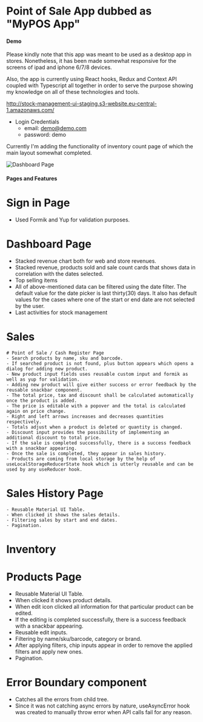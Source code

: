 # Point of Sale App dubbed as "MyPOS App"

#### Demo 
Please kindly note that this app was meant to be used as a desktop app in stores. Nonetheless, it has been made somewhat responsive for the screens of ipad and iphone 6/7/8 devices.

Also, the app is currently using React hooks, Redux and Context API coupled with Typescript all together in order to serve the purpose showing my knowledge on all of these technologies and tools.

http://stock-management-ui-staging.s3-website.eu-central-1.amazonaws.com/

- Login Credentials 
  - email: demo@demo.com
  - password: demo

Currently I'm adding the functionality of inventory count page of which the main layout somewhat completed.

![Dashboard Page]('./../src/assets/img/Dashboard-page.png')

#### Pages and Features

# Sign in Page
  - Used Formik and Yup for validation purposes.
  
# Dashboard Page
  - Stacked revenue chart both for web and store revenues.
  - Stacked revenue, products sold and sale count cards that shows data in correlation with the dates selected.
  - Top selling items 
  - All of above-mentioned data can be filtered using the date filter. The default value for the date picker is last thirty(30) days. It also has default values for the cases where one of the start or end date are not selected by the user.
  - Last activities for stock management 
  
  # Sales 
    # Point of Sale / Cash Register Page
    - Search products by name, sku and barcode.
    - If searched product is not found, plus button appears which opens a dialog for adding new product.
    - New product input fields uses reusable custom input and formik as well as yup for validation.
    - Adding new product will give either success or error feedback by the reusable snackbar component.
    - The total price, tax and discount shall be calculated automatically once the product is added.
    - The price is editable with a popover and the total is calculated again on price change. 
    - Right and left arrows increases and decreases quantities respectively.
    - Totals adjust when a product is deleted or quantity is changed.
    - Discount input provides the possibility of implementing an additional discount to total price.
    - If the sale is completed successfully, there is a success feedback with a snackbar appearing.
    - Once the sale is completed, they appear in sales history. 
    - Products are coming from local storage by the help of useLocalStorageReducerState hook which is utterly reusable and can be used by any useReducer hook. 

   # Sales History Page
    - Reusable Material UI Table.
    - When clicked it shows the sales details.
    - Filtering sales by start and end dates.
    - Pagination.

# Inventory
  # Products Page
  - Reusable Material UI Table.
  - When clicked it shows product details.
  - When edit icon clicked all information for that particular product can be edited.
  - If the editing is completed successfully, there is a success feedback with a snackbar appearing.
  - Reusable edit inputs.
  - Filtering by name/sku/barcode, category or brand.
  - After applying filters, chip inputs appear in order to remove the applied filters and apply new ones.
  - Pagination.
  
 # Error Boundary component
  - Catches all the errors from child tree.
  - Since it was not catching async errors by nature, useAsyncError hook was created to manually throw error when API calls fail for any reason.